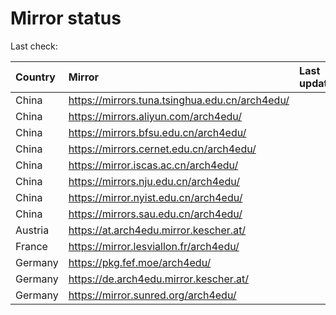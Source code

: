 <script src="./time.js"></script>
# Mirror status
Last check: <script type="text/javascript">localize(1727926027.6875637);</script>

|Country|Mirror|Last update|
|:------|:-----|:----------|
|China|https://mirrors.tuna.tsinghua.edu.cn/arch4edu/|<script type="text/javascript">localize(1727894484);</script>|
|China|https://mirrors.aliyun.com/arch4edu/|<script type="text/javascript">localize(1727894484);</script>|
|China|https://mirrors.bfsu.edu.cn/arch4edu/|<script type="text/javascript">localize(1727894484);</script>|
|China|https://mirrors.cernet.edu.cn/arch4edu/|<script type="text/javascript">localize(1727894484);</script>|
|China|https://mirror.iscas.ac.cn/arch4edu/|<script type="text/javascript">localize(1727894484);</script>|
|China|https://mirrors.nju.edu.cn/arch4edu/|<script type="text/javascript">localize(1727894484);</script>|
|China|https://mirror.nyist.edu.cn/arch4edu/|<script type="text/javascript">localize(1727894484);</script>|
|China|https://mirrors.sau.edu.cn/arch4edu/|<script type="text/javascript">localize(1727894484);</script>|
|Austria|https://at.arch4edu.mirror.kescher.at/|<script type="text/javascript">localize(1727894484);</script>|
|France|https://mirror.lesviallon.fr/arch4edu/|<script type="text/javascript">localize(1727894484);</script>|
|Germany|https://pkg.fef.moe/arch4edu/|<script type="text/javascript">localize(1727894484);</script>|
|Germany|https://de.arch4edu.mirror.kescher.at/|<script type="text/javascript">localize(1727894484);</script>|
|Germany|https://mirror.sunred.org/arch4edu/|<script type="text/javascript">localize(1727894484);</script>|

<script src="./tablefilter/tablefilter.js"></script>
<script src="./table.js"></script>